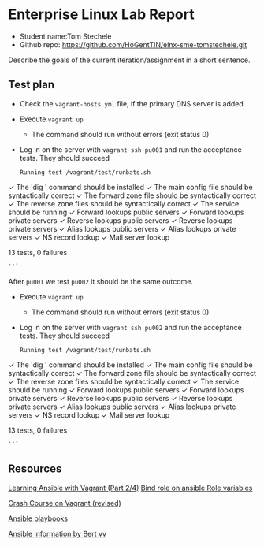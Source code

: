# Enterprise Linux Lab Report

- Student name:Tom Stechele
- Github repo: <https://github.com/HoGentTIN/elnx-sme-tomstechele.git>

Describe the goals of the current iteration/assignment in a short sentence.



## Test plan


- Check the `vagrant-hosts.yml` file, if the primary DNS server is added

- Execute `vagrant up `
    - The command should run without errors (exit status 0)
- Log in on the server with `vagrant ssh pu001` and run the acceptance tests. They should succeed

    ```
    Running test /vagrant/test/runbats.sh
 ✓ The 'dig ' command should be installed
 ✓ The main config file should be syntactically correct
 ✓ The forward zone file should be syntactically correct
 ✓ The reverse zone files should be syntactically correct
 ✓ The service should be running
 ✓ Forward lookups public servers
 ✓ Forward lookups private servers
 ✓ Reverse lookups public servers
 ✓ Reverse lookups private servers
 ✓ Alias lookups public servers
 ✓ Alias lookups private servers
 ✓ NS record lookup
 ✓ Mail server lookup

 13 tests, 0 failures

    ```

After `pu001` we test  `pu002` it should be the same outcome.

- Execute `vagrant up `
    - The command should run without errors (exit status 0)
- Log in on the server with `vagrant ssh pu002` and run the acceptance tests. They should succeed

    ```
    Running test /vagrant/test/runbats.sh
 ✓ The 'dig ' command should be installed
 ✓ The main config file should be syntactically correct
 ✓ The forward zone file should be syntactically correct
 ✓ The reverse zone files should be syntactically correct
 ✓ The service should be running
 ✓ Forward lookups public servers
 ✓ Forward lookups private servers
 ✓ Reverse lookups public servers
 ✓ Reverse lookups private servers
 ✓ Alias lookups public servers
 ✓ Alias lookups private servers
 ✓ NS record lookup
 ✓ Mail server lookup

 13 tests, 0 failures

    ```






## Resources


[Learning Ansible with Vagrant (Part 2/4)](https://sysadmincasts.com/episodes/45-learning-ansible-with-vagrant-part-2-4
)
[Bind role on ansible ](https://galaxy.ansible.com/bertvv/bind/)
[Role variables](https://github.com/bertvv/ansible-role-bind)



[Crash Course on Vagrant (revised)](https://sysadmincasts.com/episodes/42-crash-course-on-vagrant-revised)

[Ansible playbooks](https://docs.ansible.com/ansible/playbooks.html)

[Ansible information by Bert vv](https://github.com/bertvv/ansible-skeleton)
